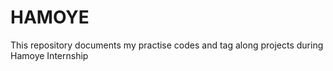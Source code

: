 # HAMOYE
 
This repository documents my practise codes and tag along projects during Hamoye Internship